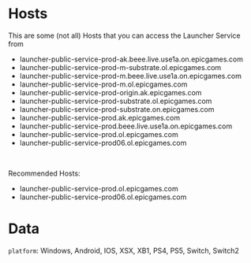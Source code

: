 # Hosts

This are some (not all) Hosts that you can access the Launcher Service from

- launcher-public-service-prod-ak.beee.live.use1a.on.epicgames.com
- launcher-public-service-prod-m-substrate.ol.epicgames.com
- launcher-public-service-prod-m.beee.live.use1a.on.epicgames.com
- launcher-public-service-prod-m.ol.epicgames.com
- launcher-public-service-prod-origin.ak.epicgames.com
- launcher-public-service-prod-substrate.ol.epicgames.com
- launcher-public-service-prod-substrate.on.epicgames.com
- launcher-public-service-prod.ak.epicgames.com
- launcher-public-service-prod.beee.live.use1a.on.epicgames.com
- launcher-public-service-prod.ol.epicgames.com
- launcher-public-service-prod06.ol.epicgames.com

<br/>

Recommended Hosts:

- launcher-public-service-prod.ol.epicgames.com
- launcher-public-service-prod06.ol.epicgames.com

# Data

`platform`: Windows, Android, IOS, XSX, XB1, PS4, PS5, Switch, Switch2
